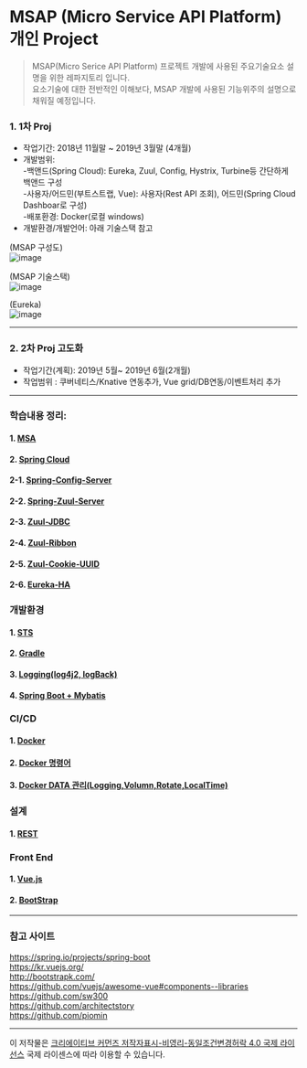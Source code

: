 # MSAP (Micro Service API Platform) 개인 Project

> MSAP(Micro Serice API Platform) 프로젝트 개발에 사용된 주요기술요소 설명을 위한 레파지토리 입니다.  
> 요소기술에 대한 전반적인 이해보다, MSAP 개발에 사용된 기능위주의 설명으로 채워질 예정입니다.  
  
### 1. 1차 Proj  
 * 작업기간: 2018년 11월말 ~ 2019년 3월말 (4개월)  
 * 개발범위:   
   -백앤드(Spring Cloud): Eureka, Zuul, Config, Hystrix, Turbine등 간단하게 백앤드 구성  
   -사용자/어드민(부트스트랩, Vue): 사용자(Rest API 조회), 어드민(Spring Cloud Dashboar로 구성)   
   -배포환경: Docker(로컬 windows)  
 * 개발환경/개발언어: 아래 기술스택 참고  

(MSAP 구성도)  
![image](https://user-images.githubusercontent.com/45334819/54955639-33d59b80-4f91-11e9-9d63-db9609926fac.png)

(MSAP 기술스택)  
![image](https://user-images.githubusercontent.com/45334819/56145667-add0d180-5fdf-11e9-9bde-02316c7ca5ef.png)
  
(Eureka)  
![image](https://user-images.githubusercontent.com/45334819/54955752-8a42da00-4f91-11e9-8d20-554f359bd8b9.png)  

<hr>
  
### 2. 2차 Proj 고도화  
 * 작업기간(계획): 2019년 5월~ 2019년 6월(2개월)  
 * 작업범위 : 쿠버네티스/Knative 연동추가, Vue grid/DB연동/이벤트처리 추가  
  
<hr />

### 학습내용 정리:

#### 1. [MSA](https://github.com/jukyellow/msapdoc/blob/master/document/1_%EA%B0%9C%EC%9A%941_MSA.md "MSA")
#### 2. [Spring Cloud](https://github.com/jukyellow/Msap-Tech-Doc/blob/master/document/1_%EA%B0%9C%EC%9A%942_%EC%8A%A4%ED%94%84%EB%A7%81%ED%81%B4%EB%9D%BC%EC%9A%B0%EB%93%9C.md "Spring Cloud")
  #### 2-1. [Spring-Config-Server](https://github.com/jukyellow/msa-side-proj/blob/master/document/5_SpringCloud/233_%ED%95%99%EC%8A%B5_%EC%8A%A4%ED%94%84%EB%A7%81%ED%81%B4%EB%9D%BC%EC%9A%B0%EB%93%9C_config%EC%84%9C%EB%B2%84.md "Spring-Config-Server")  
  #### 2-2. [Spring-Zuul-Server](https://github.com/jukyellow/msa-side-proj/blob/master/document/5_SpringCloud/232_%ED%95%99%EC%8A%B5_%EC%8A%A4%ED%94%84%EB%A7%81%ED%81%B4%EB%9D%BC%EC%9A%B0%EB%93%9C_zuul%EC%84%9C%EB%B2%84(gateway).md)  
  #### 2-3. [Zuul-JDBC](https://github.com/jukyellow/msa-side-proj/blob/master/document/5_%EA%B5%AC%ED%98%841_BackEnd1_Zuul-JDBC.md)  
  #### 2-4. [Zuul-Ribbon](https://github.com/jukyellow/msa-side-proj/blob/master/document/5_%EA%B5%AC%ED%98%841_Backend2_Zuul-Ribbon.md)
  #### 2-5. [Zuul-Cookie-UUID](https://github.com/jukyellow/msa-side-proj/blob/master/document/5_%EA%B5%AC%ED%98%841_Backend3_Zuul-Cookie.md)  
  #### 2-6. [Eureka-HA](https://github.com/jukyellow/msa-side-proj/blob/master/document/5_%EA%B5%AC%ED%98%841_Backend4_Eureka.md)  
  
  

### 개발환경

#### 1. [STS](https://github.com/jukyellow/Msap-Tech-Doc/blob/master/document/2_%EA%B0%9C%EB%B0%9C%ED%99%98%EA%B2%BD1_STS.md "STS")
#### 2. [Gradle](https://github.com/jukyellow/Msap-Tech-Doc/blob/master/document/2_%EA%B0%9C%EB%B0%9C%ED%99%98%EA%B2%BD2_Gradle.md "Gradle")
#### 3. [Logging(log4j2, logBack)](https://github.com/jukyellow/msa-side-proj/blob/master/document/2_%EA%B0%9C%EB%B0%9C%ED%99%98%EA%B2%BD7_%EB%A1%9C%EA%B9%85(Log4j2,LogBack,Slf4j).md)
#### 4. [Spring Boot + Mybatis](https://github.com/jukyellow/msa-side-proj/blob/master/document/2_%EA%B0%9C%EB%B0%9C%ED%99%98%EA%B2%BD4_Mybatis.md)


### CI/CD

#### 1. [Docker](https://github.com/jukyellow/Msap-Tech-Doc/blob/master/document/3_CICD1_%EB%8F%84%EC%BB%A4.md "Docker")
#### 2. [Docker 명령어](https://github.com/jukyellow/msa-side-proj/blob/master/document/3_CICD3_Docker_%EB%AA%85%EB%A0%B9%EC%96%B4%EB%AA%A8%EC%9D%8C.md)
#### 3. [Docker DATA 관리(Logging,Volumn,Rotate,LocalTime)](https://github.com/jukyellow/msa-side-proj/blob/master/document/3_CICD4_Docker_Data%EA%B4%80%EB%A6%AC.md)  


### 설계

#### 1. [REST](https://github.com/jukyellow/Msap-Tech-Doc/blob/master/document/4_%EC%84%A4%EA%B3%84_REST.md "REST")

### Front End

#### 1. [Vue.js](https://github.com/jukyellow/Msap-Tech-Doc/blob/master/document/5_%EA%B5%AC%ED%98%842_UI1_Vue.js.md "Vue.js")
#### 2. [BootStrap](https://github.com/jukyellow/Msap-Tech-Doc/blob/master/document/5_%EA%B5%AC%ED%98%842_UI2_%EB%B6%80%ED%8A%B8%EC%8A%A4%ED%8A%B8%EB%9E%A9.md "BootStrap")


<hr />

### 참고 사이트

https://spring.io/projects/spring-boot  
https://kr.vuejs.org/  
http://bootstrapk.com/  
https://github.com/vuejs/awesome-vue#components--libraries  
https://github.com/sw300  
https://github.com/architectstory  
https://github.com/piomin  

<hr />

이 저작물은 [크리에이티브 커먼즈 저작자표시-비영리-동일조건변경허락 4.0 국제 라이선스](https://creativecommons.org/licenses/by-nc-sa/4.0/deed.ko/ "링크 제목 ") 국제 라이센스에 따라 이용할 수 있습니다.

